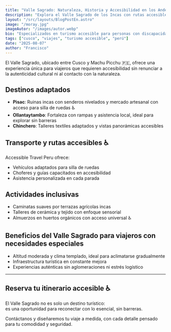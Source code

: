 ```yaml
---
title: "Valle Sagrado: Naturaleza, Historia y Accesibilidad en los Andes"
description: "Explora el Valle Sagrado de los Incas con rutas accesibles, experiencias culturales y paisajes que te conectan con lo esencial"
layout: "/src/layouts/BlogPostEn.astro"
image: "/moray.jpg"
imageAutor: "/images/autor.webp"
bio: "Especializados en turismo accesible para personas con discapacidad. Conectamos aventura y accesibilidad en todo el Perú."
tags: ["cusco", "viajes", "turismo accesible", "perú"]
date: "2025-08-07"
author: "Francisco"
---
```


El Valle Sagrado, ubicado entre Cusco y Machu Picchu 🇵🇪, ofrece una experiencia única para viajeros que requieren accesibilidad sin renunciar a la autenticidad cultural ni al contacto con la naturaleza.



## **Destinos adaptados**

- **Pisac**: Ruinas incas con senderos nivelados y mercado artesanal con acceso para silla de ruedas ♿  
- **Ollantaytambo**: Fortaleza con rampas y asistencia local, ideal para explorar sin barreras  
- **Chinchero**: Talleres textiles adaptados y vistas panorámicas accesibles



## **Transporte y rutas accesibles ♿**

Accessible Travel Peru ofrece:

- Vehículos adaptados para silla de ruedas  
- Choferes y guías capacitados en accesibilidad  
- Asistencia personalizada en cada parada



## **Actividades inclusivas**

- Caminatas suaves por terrazas agrícolas incas  
- Talleres de cerámica y tejido con enfoque sensorial  
- Almuerzos en huertos orgánicos con acceso universal ♿



## **Beneficios del Valle Sagrado para viajeros con necesidades especiales**
- Altitud moderada y clima templado, ideal para aclimatarse gradualmente  
- Infraestructura turística en constante mejora  
- Experiencias auténticas sin aglomeraciones ni estrés logístico

---

## **Reserva tu itinerario accesible ♿**

El Valle Sagrado no es solo un destino turístico:  
es una oportunidad para reconectar con lo esencial, sin barreras.

Contáctanos y diseñaremos tu viaje a medida, con cada detalle pensado para tu comodidad y seguridad.
